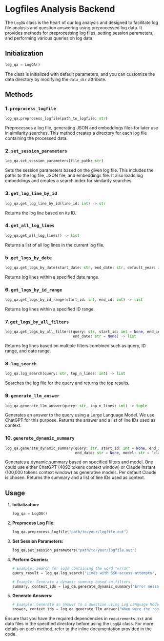 # Logfiles Analysis Backend

The `LogQA` class is the heart of our log analysis and designed to facilitate log file analysis and question answering using preprocessed log data. It provides methods for preprocessing log files, setting session parameters, and performing various queries on log data.

## Initialization

```python
log_qa = LogQA()
```

The class is initialized with default parameters, and you can customize the data directory by modifying the `data_dir` attribute.

## Methods

### 1. `preprocess_logfile`

```python
log_qa.preprocess_logfile(path_to_logfile: str)
```

Preprocesses a log file, generating JSON and embeddings files for later use in similarity searches. This method creates a directory for each log file containing the processed data.

### 2. `set_session_parameters`

```python
log_qa.set_session_parameters(file_path: str)
```

Sets the session parameters based on the given log file. This includes the paths to the log file, JSON file, and embeddings file. It also loads log embeddings and creates a search index for similarity searches.

### 3. `get_log_line_by_id`

```python
log_qa.get_log_line_by_id(line_id: int) -> str
```

Returns the log line based on its ID.

### 4. `get_all_log_lines`

```python
log_qa.get_all_log_lines() -> list
```

Returns a list of all log lines in the current log file.

### 5. `get_logs_by_date`

```python
log_qa.get_logs_by_date(start_date: str, end_date: str, default_year: int = 2023, given_logs: list = None) -> list
```

Returns log lines within a specified date range.

### 6. `get_logs_by_id_range`

```python
log_qa.get_logs_by_id_range(start_id: int, end_id: int) -> list
```

Returns log lines within a specified ID range.

### 7. `get_logs_by_all_filters`

```python
log_qa.get_logs_by_all_filters(query: str, start_id: int = None, end_id: int = None, start_date: str = None,
                               end_date: str = None) -> list
```

Returns log lines based on multiple filters combined such as query, ID range, and date range.

### 8. `log_search`

```python
log_qa.log_search(query: str, top_n_lines: int) -> list
```

Searches the log file for the query and returns the top results.

### 9. `generate_llm_answer`

```python
log_qa.generate_llm_answer(query: str, top_n_lines: int) -> tuple
```

Generates an answer to the query using a Large Language Model. We use ChatGPT for this purpose. Returns the answer and a list of line IDs used as context.

### 10. `generate_dynamic_summary`

```python
log_qa.generate_dynamic_summary(query: str, start_id: int = None, end_id: int = None, start_date: str = None,
                                end_date: str = None, model: str = 'claude') -> tuple
```

Generates a dynamic summary based on specified filters and model. One could use either ChatGPT (4092 tokens context window) or Claude Instant (100,000 tokens context window) as generative models. Per default Claude is chosen. Returns the summary and a list of line IDs used as context.



## Usage

1. **Initialization:**
   ```python
   log_qa = LogQA()
   ```

2. **Preprocess Log File:**
   ```python
   log_qa.preprocess_logfile("path/to/your/logfile.out")
   ```

3. **Set Session Parameters:**
   ```python
   log_qa.set_session_parameters("path/to/your/logfile.out")
   ```

4. **Perform Queries:**
   ```python
   # Example: Search for logs containing the word "error"
   query_result = log_qa.log_search("Lines with SSH access attempts", top_n_lines=5)
   ```

   ```python
   # Example: Generate a dynamic summary based on filters
   summary, context_ids = log_qa.generate_dynamic_summary("Error messages", start_id=10, end_id=20, start_date="Nov 08 13:42:49", end_date="Nov 11 13:42:49")
   ```

5. **Generate Answers:**
   ```python
   # Example: Generate an answer to a question using Log Language Model
   answer, context_ids = log_qa.generate_llm_answer("When were the root privileges for user avahi removed?", top_n_lines=25)
   ```

Ensure that you have the required dependencies in `requirements.txt` and data files in the specified directory before using the `LogQA` class. For more details on each method, refer to the inline documentation provided in the code.